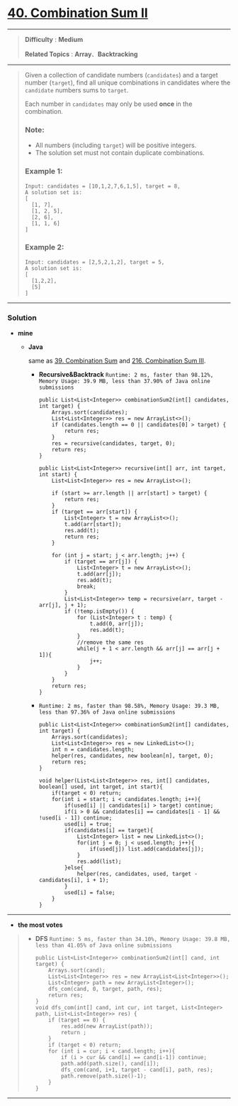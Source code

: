 # [40. Combination Sum II](https://leetcode.com/problems/combination-sum-ii/)
---

> **Difficulty** : **Medium**
>
> **Related Topics** : **Array**、**Backtracking**

---
> Given a collection of candidate numbers (`candidates`) and a target number (`target`), find all unique combinations in candidates where the `candidate` numbers sums to `target`.
>
> Each number in `candidates` may only be used **once** in the combination.
>
> ### Note:
> * All numbers (including `target`) will be positive integers.
> * The solution set must not contain duplicate combinations.
>
> ### Example 1:
> ```
> Input: candidates = [10,1,2,7,6,1,5], target = 8,
> A solution set is:
> [
>   [1, 7],
>   [1, 2, 5],
>   [2, 6],
>   [1, 1, 6]
> ]
> ```
>
> ### Example 2:
> ```
> Input: candidates = [2,5,2,1,2], target = 5,
> A solution set is:
> [
>   [1,2,2],
>   [5]
> ]
> ```

---


### Solution
* **mine**
  * **Java**

    same as [39. Combination Sum](https://github.com/103style/LeetCode/blob/master/Array/39.%20Combination%20Sum.md) and [216. Combination Sum III](https://github.com/103style/LeetCode/blob/master/Array/216.%20Combination%20Sum%20III.md).

    * **Recursive&Backtrack** `Runtime: 2 ms, faster than 98.12%, Memory Usage: 39.9 MB, less than 37.90% of Java online submissions`
      ```
      public List<List<Integer>> combinationSum2(int[] candidates, int target) {
          Arrays.sort(candidates);
          List<List<Integer>> res = new ArrayList<>();
          if (candidates.length == 0 || candidates[0] > target) {
              return res;
          }
          res = recursive(candidates, target, 0);
          return res;
      }

      public List<List<Integer>> recursive(int[] arr, int target, int start) {
          List<List<Integer>> res = new ArrayList<>();

          if (start >= arr.length || arr[start] > target) {
              return res;
          }
          if (target == arr[start]) {
              List<Integer> t = new ArrayList<>();
              t.add(arr[start]);
              res.add(t);
              return res;
          }

          for (int j = start; j < arr.length; j++) {
              if (target == arr[j]) {
                  List<Integer> t = new ArrayList<>();
                  t.add(arr[j]);
                  res.add(t);
                  break;
              }
              List<List<Integer>> temp = recursive(arr, target - arr[j], j + 1);
              if (!temp.isEmpty()) {
                  for (List<Integer> t : temp) {
                      t.add(0, arr[j]);
                      res.add(t);
                  }
                  //remove the same res
                  while(j + 1 < arr.length && arr[j] == arr[j + 1]){
                      j++;
                  }
              }
          }
          return res;
      }
      ```

    * `Runtime: 2 ms, faster than 98.58%, Memory Usage: 39.3 MB, less than 97.36% of Java online submissions`
      ```
      public List<List<Integer>> combinationSum2(int[] candidates, int target) {
          Arrays.sort(candidates);
          List<List<Integer>> res = new LinkedList<>();
          int n = candidates.length;
          helper(res, candidates, new boolean[n], target, 0);
          return res;
      }

      void helper(List<List<Integer>> res, int[] candidates, boolean[] used, int target, int start){
          if(target < 0) return;
          for(int i = start; i < candidates.length; i++){
              if(used[i] || candidates[i] > target) continue;
              if(i > 0 && candidates[i] == candidates[i - 1] && !used[i - 1]) continue;
              used[i] = true;
              if(candidates[i] == target){
                  List<Integer> list = new LinkedList<>();
                  for(int j = 0; j < used.length; j++){
                      if(used[j]) list.add(candidates[j]);
                  }
                  res.add(list);
              }else{
                  helper(res, candidates, used, target - candidates[i], i + 1);
              }
              used[i] = false;
          }
      }
      ```

---

* **the most votes**
>  * **DFS** `Runtime: 5 ms, faster than 34.10%, Memory Usage: 39.8 MB, less than 41.05% of Java online submissions`
>    ```
>    public List<List<Integer>> combinationSum2(int[] cand, int target) {
>        Arrays.sort(cand);
>        List<List<Integer>> res = new ArrayList<List<Integer>>();
>        List<Integer> path = new ArrayList<Integer>();
>        dfs_com(cand, 0, target, path, res);
>        return res;
>    }
>    void dfs_com(int[] cand, int cur, int target, List<Integer> path, List<List<Integer>> res) {
>        if (target == 0) {
>            res.add(new ArrayList(path));
>            return ;
>        }
>        if (target < 0) return;
>        for (int i = cur; i < cand.length; i++){
>            if (i > cur && cand[i] == cand[i-1]) continue;
>            path.add(path.size(), cand[i]);
>            dfs_com(cand, i+1, target - cand[i], path, res);
>            path.remove(path.size()-1);
>        }
>    }
>    ```

---
